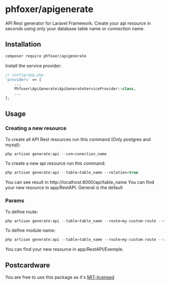 # phfoxer/apigenerate
API Rest generator for Laravel Framework.
Create your api resource in seconds using only your database table name or connection name.

## Installation

```bash
composer require phfoxer/apigenerate
```

Install the service provider:

```php
// config/app.php
'providers' => [
    ...
    Phfoxer\ApiGenerate\ApiGenerateServiceProvider::class,
    ...
];
```

## Usage

### Creating a new resource

To create all API Rest resources run this command (Only postgres and mysql):
```php
php artisan generate:api --con=conection_name
```

To create a new api resource run this command:
```php
php artisan generate:api --table=table_name --relation=true
```
You can see result in http://localhost:8000/api/table_name
You can find your new resource in app/RestAPI.
General is the default 
### Params

To define route:

```php
php artisan generate:api --table=table_name --route=my-custom-route --relation=true
```

To define module name:

```php
php artisan generate:api --table=table_name --route=my-custom-route --relation=true
```
You can find your new resource in app/RestAPI/Exemple.

## Postcardware

You are free to use this package as it's [MIT-licensed](LICENSE.md)
